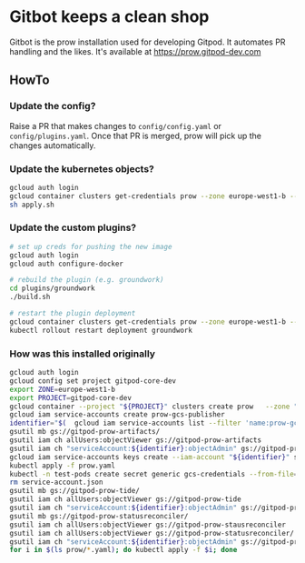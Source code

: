 # Gitbot keeps a clean shop

Gitbot is the prow installation used for developing Gitpod. It automates PR handling and the likes.
It's available at https://prow.gitpod-dev.com


## HowTo

### Update the config?
Raise a PR that makes changes to `config/config.yaml` or `config/plugins.yaml`. Once that PR is merged, prow will pick up the changes automatically.

### Update the kubernetes objects?
```bash
gcloud auth login
gcloud container clusters get-credentials prow --zone europe-west1-b --project gitpod-core-dev
sh apply.sh
```

### Update the custom plugins?
```bash
# set up creds for pushing the new image
gcloud auth login
gcloud auth configure-docker

# rebuild the plugin (e.g. groundwork)
cd plugins/groundwork
./build.sh

# restart the plugin deployment
gcloud container clusters get-credentials prow --zone europe-west1-b --project gitpod-core-dev
kubectl rollout restart deployment groundwork
```

### How was this installed originally
```bash
gcloud auth login
gcloud config set project gitpod-core-dev
export ZONE=europe-west1-b
export PROJECT=gitpod-core-dev
gcloud container --project "${PROJECT}" clusters create prow   --zone "${ZONE}" --machine-type n1-standard-4 --num-nodes 2
gcloud iam service-accounts create prow-gcs-publisher
identifier="$(  gcloud iam service-accounts list --filter 'name:prow-gcs-publisher' --format 'value(email)' )"
gsutil mb gs://gitpod-prow-artifacts/ 
gsutil iam ch allUsers:objectViewer gs://gitpod-prow-artifacts
gsutil iam ch "serviceAccount:${identifier}:objectAdmin" gs://gitpod-prow-artifacts
gcloud iam service-accounts keys create --iam-account "${identifier}" service-account.json
kubectl apply -f prow.yaml 
kubectl -n test-pods create secret generic gcs-credentials --from-file=service-account.json 
rm service-account.json 
gsutil mb gs://gitpod-prow-tide/ 
gsutil iam ch allUsers:objectViewer gs://gitpod-prow-tide
gsutil iam ch "serviceAccount:${identifier}:objectAdmin" gs://gitpod-prow-tide
gsutil mb gs://gitpod-prow-statusreconciler/ 
gsutil iam ch allUsers:objectViewer gs://gitpod-prow-stausreconciler
gsutil iam ch allUsers:objectViewer gs://gitpod-prow-statusreconciler/
gsutil iam ch "serviceAccount:${identifier}:objectAdmin" gs://gitpod-prow-statusreconciler/
for i in $(ls prow/*.yaml); do kubectl apply -f $i; done
```